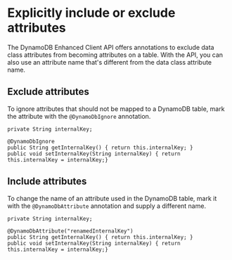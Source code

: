 # Explicitly include or exclude attributes<a name="ddb-en-client-adv-features-inex-attr"></a>

The DynamoDB Enhanced Client API offers annotations to exclude data class attributes from becoming attributes on a table\. With the API, you can also use an attribute name that's different from the data class attribute name\.

## Exclude attributes<a name="ddb-en-client-adv-features-inex-attr-ex"></a>

To ignore attributes that should not be mapped to a DynamoDB table, mark the attribute with the `@DynamoDbIgnore` annotation\.

```
private String internalKey;

@DynamoDbIgnore
public String getInternalKey() { return this.internalKey; }
public void setInternalKey(String internalKey) { return this.internalKey = internalKey;}
```

## Include attributes<a name="ddb-en-client-adv-features-inex-attr-in"></a>

To change the name of an attribute used in the DynamoDB table, mark it with the `@DynamoDbAttribute` annotation and supply a different name\.

```
private String internalKey;

@DynamoDbAttribute("renamedInternalKey")
public String getInternalKey() { return this.internalKey; }
public void setInternalKey(String internalKey) { return this.internalKey = internalKey;}
```